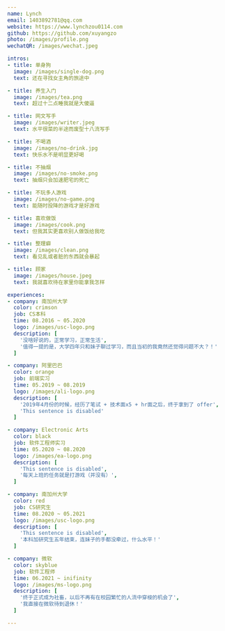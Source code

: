 ```yaml
---
name: Lynch
email: 1403892781@qq.com
website: https://www.lynchzou0114.com
github: https://github.com/xuyangzo
photo: /images/profile.png
wechatQR: /images/wechat.jpeg

intros:
- title: 单身狗
  image: /images/single-dog.png
  text: 还在寻找女主角的旅途中

- title: 养生入门
  image: /images/tea.png
  text: 超过十二点睡我就是大傻逼

- title: 网文写手
  image: /images/writer.jpeg
  text: 水平很菜的半途而废型十八流写手

- title: 不喝酒
  image: /images/no-drink.jpg
  text: 快乐水不是明显更好喝

- title: 不抽烟
  image: /images/no-smoke.png
  text: 抽烟只会加速肥宅的死亡

- title: 不玩多人游戏
  image: /images/no-game.png
  text: 能随时投降的游戏才是好游戏

- title: 喜欢做饭
  image: /images/cook.png
  text: 但我其实更喜欢别人做饭给我吃

- title: 整理癖
  image: /images/clean.png
  text: 看见乱或者脏的东西就会暴起

- title: 顾家
  image: /images/house.jpeg
  text: 我就喜欢待在家里你能拿我怎样

experiences:
- company: 南加州大学
  color: crimson
  job: CS本科
  time: 08.2016 ~ 05.2020
  logo: /images/usc-logo.png
  description: [
    '没啥好说的，正常学习，正常生活',
    '值得一提的是，大学四年只和妹子聊过学习，而且当初的我竟然还觉得问题不大？！'
  ]

- company: 阿里巴巴
  color: orange
  job: 前端实习
  time: 05.2019 ~ 08.2019
  logo: /images/ali-logo.png
  description: [
    '2019年4月份的时候，经历了笔试 + 技术面x5 + hr面之后，终于拿到了 offer',
    'This sentence is disabled'
  ]

- company: Electronic Arts
  color: black
  job: 软件工程师实习
  time: 05.2020 ~ 08.2020
  logo: /images/ea-logo.png
  description: [
    'This sentence is disabled',
    '每天上班的任务就是打游戏（并没有）',
  ]

- company: 南加州大学
  color: red
  job: CS研究生
  time: 08.2020 ~ 05.2021
  logo: /images/usc-logo.png
  description: [
    'This sentence is disabled',
    '本科加研究生五年结束，连妹子的手都没牵过，什么水平！'
  ]

- company: 微软
  color: skyblue
  job: 软件工程师
  time: 06.2021 ~ inifinity
  logo: /images/ms-logo.png
  description: [
    '终于正式成为社畜，以后不再有在校园繁忙的人流中穿梭的机会了',
    '我直接在微软待到退休！'
  ]

---
```


<Resume />